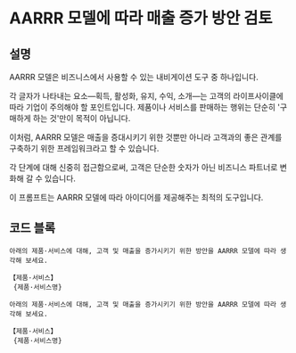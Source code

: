 # AARRR 모델에 따라 매출 증가 방안 검토

## 설명
AARRR 모델은 비즈니스에서 사용할 수 있는 내비게이션 도구 중 하나입니다.

각 글자가 나타내는 요소—획득, 활성화, 유지, 수익, 소개—는 고객의 라이프사이클에 따라 기업이 주의해야 할 포인트입니다. 제품이나 서비스를 판매하는 행위는 단순히 '구매하게 하는 것'만이 목적이 아닙니다.

이처럼, AARRR 모델은 매출을 증대시키기 위한 것뿐만 아니라 고객과의 좋은 관계를 구축하기 위한 프레임워크라고 할 수 있습니다.

각 단계에 대해 신중히 접근함으로써, 고객은 단순한 숫자가 아닌 비즈니스 파트너로 변화해 갈 수 있습니다.

이 프롬프트는 AARRR 모델에 따라 아이디어를 제공해주는 최적의 도구입니다.

## 코드 블록

```
아래의 제품·서비스에 대해, 고객 및 매출을 증가시키기 위한 방안을 AARRR 모델에 따라 생각해 보세요. 

【제품·서비스】
 {제품·서비스명}
```

```
아래의 제품·서비스에 대해, 고객 및 매출을 증가시키기 위한 방안을 AARRR 모델에 따라 생각해 보세요. 

【제품·서비스】
 {제품·서비스명}
```